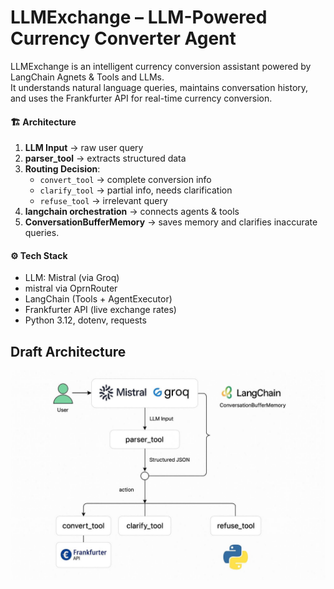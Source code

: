 # LLMExchange – LLM-Powered Currency Converter Agent

LLMExchange is an intelligent currency conversion assistant powered by LangChain Agnets & Tools and LLMs.  
It understands natural language queries, maintains conversation history, and uses the Frankfurter API for real-time currency conversion.

#### 🏗 Architecture
1. **LLM Input** → raw user query
2. **parser_tool** → extracts structured data
3. **Routing Decision**:
   - `convert_tool` → complete conversion info
   - `clarify_tool` → partial info, needs clarification
   - `refuse_tool` → irrelevant query
4. **langchain orchestration** → connects agents & tools
5. **ConversationBufferMemory** → saves memory and clarifies inaccurate queries.

#### ⚙️ Tech Stack
- LLM: Mistral (via Groq)
- mistral via OprnRouter
- LangChain (Tools + AgentExecutor)
- Frankfurter API (live exchange rates)
- Python 3.12, dotenv, requests

## Draft Architecture
![Initial draft (WIP)](./screenshots/architecture.jpg)
